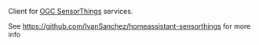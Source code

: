 
Client for [OGC SensorThings](https://ogcapi.ogc.org/sensorthings/) services.


See https://github.com/IvanSanchez/homeassistant-sensorthings for more info
